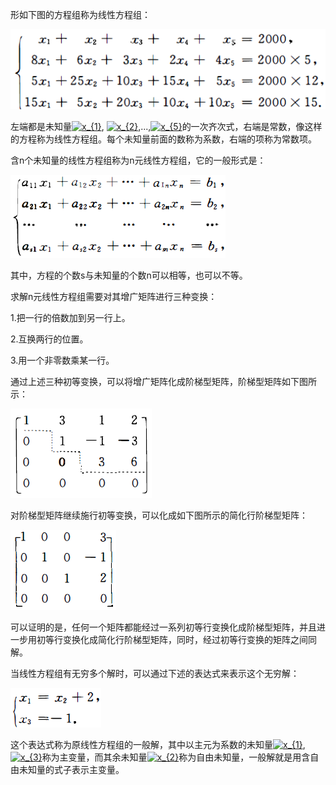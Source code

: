 形如下图的方程组称为线性方程组：

![线性方程组例子](https://github.com/CrystalMathYao/Basic-Knowledge-Learning/blob/master/Mathematical%20Theory/高等代数/图/方程组例子.png)

左端都是未知量<a href="https://www.codecogs.com/eqnedit.php?latex=x_{1}" target="_blank"><img src="https://latex.codecogs.com/gif.latex?x_{1}" title="x_{1}" /></a>, <a href="https://www.codecogs.com/eqnedit.php?latex=x_{2}" target="_blank"><img src="https://latex.codecogs.com/gif.latex?x_{2}" title="x_{2}" /></a>,...,<a href="https://www.codecogs.com/eqnedit.php?latex=x_{5}" target="_blank"><img src="https://latex.codecogs.com/gif.latex?x_{5}" title="x_{5}" /></a>的一次齐次式，右端是常数，像这样的方程称为线性方程组。每个未知量前面的数称为系数，右端的项称为常数项。

含n个未知量的线性方程组称为n元线性方程组，它的一般形式是：

![n元线性方程组](https://github.com/CrystalMathYao/Basic-Knowledge-Learning/blob/master/Mathematical%20Theory/高等代数/图/n元线性方程组.png)

其中，方程的个数s与未知量的个数n可以相等，也可以不等。

求解n元线性方程组需要对其增广矩阵进行三种变换：

1.把一行的倍数加到另一行上。

2.互换两行的位置。

3.用一个非零数乘某一行。

通过上述三种初等变换，可以将增广矩阵化成阶梯型矩阵，阶梯型矩阵如下图所示：

![阶梯型矩阵](https://github.com/CrystalMathYao/Basic-Knowledge-Learning/blob/master/Mathematical%20Theory/高等代数/图/阶梯型矩阵.png)

对阶梯型矩阵继续施行初等变换，可以化成如下图所示的简化行阶梯型矩阵：

![行阶梯型矩阵](https://github.com/CrystalMathYao/Basic-Knowledge-Learning/blob/master/Mathematical%20Theory/高等代数/图/行阶梯型矩阵.png)

可以证明的是，任何一个矩阵都能经过一系列初等行变换化成阶梯型矩阵，并且进一步用初等行变换化成简化行阶梯型矩阵，同时，经过初等行变换的矩阵之间同解。

当线性方程组有无穷多个解时，可以通过下述的表达式来表示这个无穷解：

![无穷解](https://github.com/CrystalMathYao/Basic-Knowledge-Learning/blob/master/Mathematical%20Theory/高等代数/图/example.png)

这个表达式称为原线性方程组的一般解，其中以主元为系数的未知量<a href="https://www.codecogs.com/eqnedit.php?latex=x_{1}" target="_blank"><img src="https://latex.codecogs.com/gif.latex?x_{1}" title="x_{1}" /></a>, <a href="https://www.codecogs.com/eqnedit.php?latex=x_{3}" target="_blank"><img src="https://latex.codecogs.com/gif.latex?x_{3}" title="x_{3}" /></a>称为主变量，而其余未知量<a href="https://www.codecogs.com/eqnedit.php?latex=x_{2}" target="_blank"><img src="https://latex.codecogs.com/gif.latex?x_{2}" title="x_{2}" /></a>称为自由未知量，一般解就是用含自由未知量的式子表示主变量。


